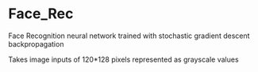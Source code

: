 # Face_Rec
Face Recognition neural network trained with stochastic gradient descent backpropagation

Takes image inputs of 120*128 pixels represented as grayscale values
